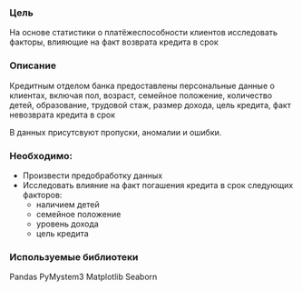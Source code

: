 ### Цель
На основе статистики о платёжеспособности клиентов исследовать факторы, влияющие на факт возврата кредита в срок

### Описание
Кредитным отделом банка предоставлены персональные данные о клиентах, включая пол, возраст, семейное положение, количество детей, образование, трудовой стаж, размер дохода, цель кредита, факт невозврата кредита в срок

В данных присутсвуют пропуски, аномалии и ошибки.

### Необходимо:

- Произвести предобработку данных
- Исследовать влияние на факт погашения кредита в срок следующих факторов:
    - наличием детей
    - семейное положение
    - уровень дохода
    - цель кредита

### Используемые библиотеки
Pandas
PyMystem3
Matplotlib
Seaborn